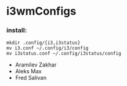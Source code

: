 # i3wmConfigs
### install:
```
mkdir .config/{i3,i3status}
mv i3.conf ~/.config/i3/config
mv i3status.conf ~/.config/i3status/config
```


- Aramilev Zakhar
- Aleks Max
- Fred Salivan
